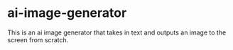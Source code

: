 # ai-image-generator

This is an ai image generator that takes in text and outputs an image to the screen from scratch.
